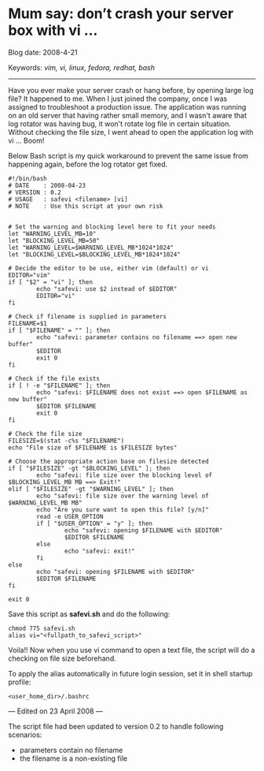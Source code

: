 # Mum say: don’t crash your server box with vi …

Blog date: 2008-4-21

Keywords: *vim, vi, linux, fedora, redhat, bash*

---

Have you ever make your server crash or hang before, by opening large log file? It happened to me. When I just joined the company, once I was assigned to troubleshoot a production issue. The application was running on an old server that having rather small memory, and I wasn't aware that log rotator was having bug, it won't rotate log file in certain situation. Without checking the file size, I went ahead to open the application log with vi ... Boom!

Below Bash script is my quick workaround to prevent the same issue from happening again, before the log rotator get fixed.

```
#!/bin/bash
# DATE    : 2008-04-23
# VERSION : 0.2
# USAGE   : safevi <filename> [vi]
# NOTE    : Use this script at your own risk


# Set the warning and blocking level here to fit your needs
let "WARNING_LEVEL_MB=10"
let "BLOCKING_LEVEL_MB=50"
let "WARNING_LEVEL=$WARNING_LEVEL_MB*1024*1024"
let "BLOCKING_LEVEL=$BLOCKING_LEVEL_MB*1024*1024"

# Decide the editor to be use, either vim (default) or vi
EDITOR="vim"
if [ "$2" = "vi" ]; then
        echo "safevi: use $2 instead of $EDITOR"
        EDITOR="vi"
fi

# Check if filename is supplied in parameters
FILENAME=$1
if [ "$FILENAME" = "" ]; then
        echo "safevi: parameter contains no filename ==> open new buffer"
        $EDITOR
        exit 0
fi

# Check if the file exists
if [ ! -e "$FILENAME" ]; then
        echo "safevi: $FILENAME does not exist ==> open $FILENAME as new buffer"
        $EDITOR $FILENAME
        exit 0
fi

# Check the file size
FILESIZE=$(stat -c%s "$FILENAME")
echo "File size of $FILENAME is $FILESIZE bytes"

# Choose the appropriate action base on filesize detected
if [ "$FILESIZE" -gt "$BLOCKING_LEVEL" ]; then
        echo "safevi: file size over the blocking level of $BLOCKING_LEVEL_MB MB ==> Exit!"
elif [ "$FILESIZE" -gt "$WARNING_LEVEL" ]; then
        echo "safevi: file size over the warning level of $WARNING_LEVEL_MB MB"
        echo "Are you sure want to open this file? [y/n]"
        read -e USER_OPTION
        if [ "$USER_OPTION" = "y" ]; then
                echo "safevi: opening $FILENAME with $EDITOR"
                $EDITOR $FILENAME
        else
                echo "safevi: exit!"
        fi
else
        echo "safevi: opening $FILENAME with $EDITOR"
        $EDITOR $FILENAME
fi

exit 0
```

Save this script as **safevi.sh** and do the following:

```
chmod 775 safevi.sh
alias vi="<fullpath_to_safevi_script>"
```

Voila!! Now when you use vi command to open a text file, the script will do a checking on file size beforehand.

To apply the alias automatically in future login session, set it in shell startup profile:
```
<user_home_dir>/.bashrc
```

— Edited on 23 April 2008 —

The script file had been updated to version 0.2 to handle following scenarios:
   * parameters contain no filename
   * the filename is a non-existing file
